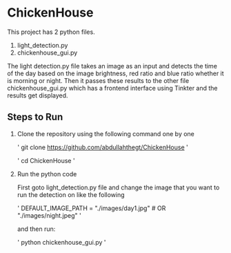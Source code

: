 # ChickenHouse

This project has 2 python files.
1. light_detection.py
2. chickenhouse_gui.py

The light detection.py file takes an image as an input and detects the time of the day based on the image brightness, red ratio and blue ratio whether it is morning or night. Then it passes these results to the other file chickenhouse_gui.py which has a frontend interface using Tinkter and the results get displayed.

## Steps to Run

1. Clone the repository using the following command one by one
   
    '
    git clone https://github.com/abdullahthegt/ChickenHouse
    '
   
    '
    cd ChickenHouse
    '

2. Run the python code
   
    First goto light_detection.py file and change the image that you want to run the detection on like the following
   
    '
    DEFAULT_IMAGE_PATH = "./images/day1.jpg" # OR "./images/night.jpeg"
    '
   
    and then run:
   
    '
    python chickenhouse_gui.py
    '
